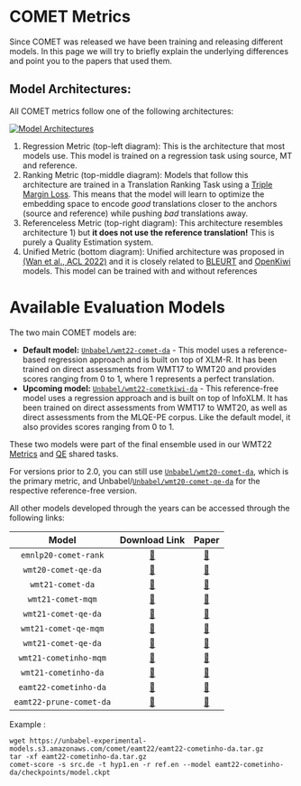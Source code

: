 # COMET Metrics

Since COMET was released we have been training and releasing different models. In this page we will try to briefly explain the underlying differences and point you to the papers that used them.

## Model Architectures:

All COMET metrics follow one of the following architectures:

[![Model Architectures](/_static/img/architectures.png)](https://raw.githubusercontent.com/Unbabel/COMET/docs-config/docs/source/_static/img/architectures.png)

1) Regression Metric (top-left diagram): This is the architecture that most models use. This model is trained on a regression task using source, MT and reference.
2) Ranking Metric (top-middle diagram): Models that follow this architecture are trained in a Translation Ranking Task using a [Triple Margin Loss](https://pytorch.org/docs/stable/generated/torch.nn.TripletMarginLoss.html). This means that the model will learn to optimize the embedding space to encode _good_ translations closer to the anchors (source and reference) while pushing _bad_ translations away.
3) Referenceless Metric (top-right diagram): This architecture resembles architecture 1) but **it does not use the reference translation!** This is purely a Quality Estimation system.
4) Unified Metric (bottom diagram): Unified architecture was proposed in [(Wan et al., ACL 2022)](https://aclanthology.org/2022.acl-long.558.pdf) and it is closely related to [BLEURT](https://aclanthology.org/2020.acl-main.704/) and [OpenKiwi](https://aclanthology.org/P19-3020/) models. This model can be trained with and without references


# Available Evaluation Models

The two main COMET models are:

- **Default model:** [`Unbabel/wmt22-comet-da`](https://huggingface.co/Unbabel/wmt22-comet-da) - This model uses a reference-based regression approach and is built on top of XLM-R. It has been trained on direct assessments from WMT17 to WMT20 and provides scores ranging from 0 to 1, where 1 represents a perfect translation.
- **Upcoming model:** [`Unbabel/wmt22-cometkiwi-da`](https://huggingface.co/Unbabel/wmt22-cometkiwi-da) - This reference-free model uses a regression approach and is built on top of InfoXLM. It has been trained on direct assessments from WMT17 to WMT20, as well as direct assessments from the MLQE-PE corpus. Like the default model, it also provides scores ranging from 0 to 1.

These two models were part of the final ensemble used in our WMT22 [Metrics](https://aclanthology.org/2022.wmt-1.52/) and [QE](https://aclanthology.org/2022.wmt-1.60/) shared tasks. 

For versions prior to 2.0, you can still use [`Unbabel/wmt20-comet-da`](https://huggingface.co/Unbabel/wmt20-comet-da), which is the primary metric, and Unbabel/[`Unbabel/wmt20-comet-qe-da`](https://huggingface.co/Unbabel/wmt20-comet-qe-da) for the respective reference-free version.

All other models developed through the years can be accessed through the following links:

| Model | Download Link | Paper | 
| :---: | :-----------: | :---: |
| `emnlp20-comet-rank` | [🔗](https://unbabel-experimental-models.s3.amazonaws.com/comet/wmt20/emnlp20-comet-rank.tar.gz) | [🔗](https://aclanthology.org/2020.emnlp-main.213/) |
| `wmt20-comet-qe-da` | [🔗](https://unbabel-experimental-models.s3.amazonaws.com/comet/wmt20/wmt20-comet-qe-da.tar.gz) | [🔗](https://aclanthology.org/2020.wmt-1.101/) |
| `wmt21-comet-da` | [🔗](https://unbabel-experimental-models.s3.amazonaws.com/comet/wmt21/wmt21-comet-da.tar.gz) | [🔗](https://aclanthology.org/2021.wmt-1.111/) |
| `wmt21-comet-mqm` | [🔗](https://unbabel-experimental-models.s3.amazonaws.com/comet/wmt21/wmt21-comet-mqm.tar.gz) | [🔗](https://aclanthology.org/2021.wmt-1.111/) |
| `wmt21-comet-qe-da` | [🔗](https://unbabel-experimental-models.s3.amazonaws.com/comet/wmt21/wmt21-comet-qe-da.tar.gz) | [🔗](https://aclanthology.org/2021.wmt-1.111/) |
| `wmt21-comet-qe-mqm` | [🔗](https://unbabel-experimental-models.s3.amazonaws.com/comet/wmt21/wmt21-comet-qe-mqm.tar.gz) | [🔗](https://aclanthology.org/2021.wmt-1.111/) |
| `wmt21-comet-qe-da` | [🔗](https://unbabel-experimental-models.s3.amazonaws.com/comet/wmt21/wmt21-comet-qe-da.tar.gz) | [🔗](https://aclanthology.org/2021.wmt-1.111/) |
| `wmt21-cometinho-mqm` | [🔗](https://unbabel-experimental-models.s3.amazonaws.com/comet/wmt21/wmt21-cometinho-mqm.tar.gz) | [🔗](https://aclanthology.org/2021.wmt-1.111/) |
| `wmt21-cometinho-da` | [🔗](https://unbabel-experimental-models.s3.amazonaws.com/comet/wmt21/wmt21-cometinho-da.tar.gz) | [🔗](https://aclanthology.org/2021.wmt-1.111/) | 
| `eamt22-cometinho-da` | [🔗](https://unbabel-experimental-models.s3.amazonaws.com/comet/eamt22/eamt22-cometinho-da.tar.gz) | [🔗](https://aclanthology.org/2022.eamt-1.9/) |
| `eamt22-prune-comet-da` | [🔗](https://unbabel-experimental-models.s3.amazonaws.com/comet/eamt22/eamt22-prune-comet-da.tar.gz) | [🔗](https://aclanthology.org/2022.eamt-1.9/) |

Example :

```
wget https://unbabel-experimental-models.s3.amazonaws.com/comet/eamt22/eamt22-cometinho-da.tar.gz
tar -xf eamt22-cometinho-da.tar.gz
comet-score -s src.de -t hyp1.en -r ref.en --model eamt22-cometinho-da/checkpoints/model.ckpt
```
